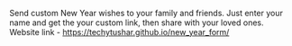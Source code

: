Send custom New Year wishes to your family and friends. Just enter your name and get the your custom link, then share with your loved ones.
Website link - https://techytushar.github.io/new_year_form/ 